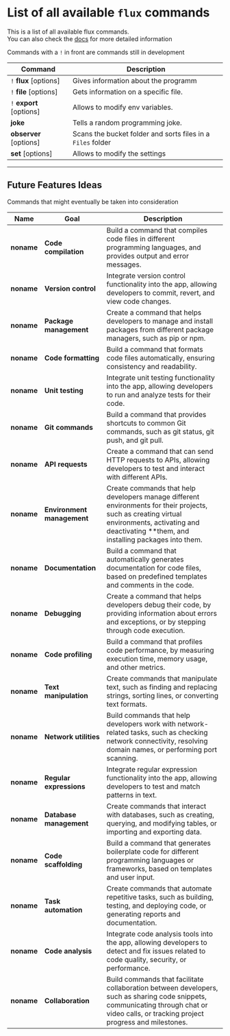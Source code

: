 # List of all available `flux` commands
This is a list of all available flux commands.  
You can also check the [docs](./docs/README.md) for more detailed information

Commands with a `!` in front are commands still in development

Command | Description
--- | ---
`!` **flux** [options] | Gives information about the programm
`!` **file** [options] | Gets information on a specific file.
`!` **export** [options] | Allows to modify env variables.
**joke**  | Tells a random programming joke.
**observer** [options] | Scans the bucket folder and sorts files in a `Files` folder
**set** [options] | Allows to modify the settings
____

## Future Features Ideas
Commands that might eventually be taken into consideration

Name | Goal | Description
--- | --- | ---
**noname** | **Code compilation** | Build a command that compiles code files in different programming languages, and provides output and error messages.
**noname** | **Version control** | Integrate version control functionality into the app, allowing developers to commit, revert, and view code changes.
**noname** | **Package management** | Create a command that helps developers to manage and install packages from different package managers, such as pip or npm.
**noname** | **Code formatting** | Build a command that formats code files automatically, ensuring consistency and readability.
**noname** | **Unit testing** | Integrate unit testing functionality into the app, allowing developers to run and analyze tests for their code.
**noname** | **Git commands** | Build a command that provides shortcuts to common Git commands, such as git status, git push, and git pull.
**noname** | **API requests** | Create a command that can send HTTP requests to APIs, allowing developers to test and interact with different APIs.
**noname** | **Environment management** | Create commands that help developers manage different environments for their projects, such as creating virtual environments, activating and deactivating **them, and installing packages into them.
**noname** | **Documentation** | Build a command that automatically generates documentation for code files, based on predefined templates and comments in the code.
**noname** | **Debugging** | Create a command that helps developers debug their code, by providing information about errors and exceptions, or by stepping through code execution.
**noname** | **Code profiling** | Build a command that profiles code performance, by measuring execution time, memory usage, and other metrics.
**noname** | **Text manipulation** | Create commands that manipulate text, such as finding and replacing strings, sorting lines, or converting text formats.
**noname** | **Network utilities** | Build commands that help developers work with network-related tasks, such as checking network connectivity, resolving domain names, or performing port scanning.
**noname** | **Regular expressions** | Integrate regular expression functionality into the app, allowing developers to test and match patterns in text.
**noname** | **Database management** | Create commands that interact with databases, such as creating, querying, and modifying tables, or importing and exporting data.
**noname** | **Code scaffolding** | Build a command that generates boilerplate code for different programming languages or frameworks, based on templates and user input.
**noname** | **Task automation** | Create commands that automate repetitive tasks, such as building, testing, and deploying code, or generating reports and documentation.
**noname** | **Code analysis** | Integrate code analysis tools into the app, allowing developers to detect and fix issues related to code quality, security, or performance.
**noname** | **Collaboration** | Build commands that facilitate collaboration between developers, such as sharing code snippets, communicating through chat or video calls, or tracking project progress and milestones.
